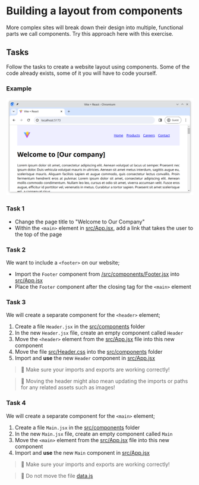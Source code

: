 # Building a layout from components

More complex sites will break down their design into multiple, functional parts we call components. Try this approach here with this exercise.

## Tasks

Follow the tasks to create a website layout using components. Some of the code already exists, some of it you will have to code yourself.

### Example

![Example](example.png)

### Task 1

- Change the page title to "Welcome to Our Company"
- Within the `<main>` element in [src/App.jsx](./src/App.jsx), add a link that takes the user to the top of the page

### Task 2

We want to include a `<footer>` on our website;

- Import the `Footer` component from [/src/components/Footer.jsx](./src/components/Footer.jsx) into [src/App.jsx](./src/App.jsx)
- Place the `Footer` component after the closing tag for the `<main>` element

### Task 3

We will create a separate component for the `<header>` element;

1. Create a file `Header.jsx` in the [src/components](./src/components/) folder
2. In the new `Header.jsx` file, create an empty component called `Header`
3. Move the `<header>` element from the [src/App.jsx](./src/App.jsx) file into this new component
4. Move the file [src/Header.css](./src/Header.css) into the [src/components](./src/components/) folder
5. Import and **use** the new `Header` component in [src/App.jsx](./src/App.jsx)

> 🐷 Make sure your imports and exports are working correctly!

> 🐏 Moving the header might also mean updating the imports or paths for any related assets such as images!

### Task 4

We will create a separate component for the `<main>` element;

1. Create a file `Main.jsx` in the [src/components](./src/components/) folder
2. In the new `Main.jsx` file, create an empty component called `Main`
3. Move the `<main>` element from the [src/App.jsx](./src/App.jsx) file into this new component
4. Import and **use** the new `Main` component in [src/App.jsx](./src/App.jsx)

> 🐥 Make sure your imports and exports are working correctly!

> 🤖 Do not move the file [data.js](./src/data.js)
